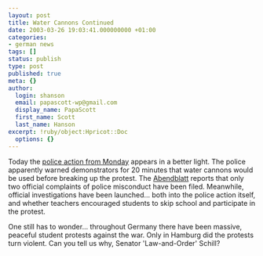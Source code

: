 ```yaml
---
layout: post
title: Water Cannons Continued
date: 2003-03-26 19:03:41.000000000 +01:00
categories:
- german news
tags: []
status: publish
type: post
published: true
meta: {}
author:
  login: shanson
  email: papascott-wp@gmail.com
  display_name: PapaScott
  first_name: Scott
  last_name: Hanson
excerpt: !ruby/object:Hpricot::Doc
  options: {}
---
```

<p>Today the <a href="https://www.papascott.de/2003/03/25/2134.php">police action from Monday</a> appears in a better light. The police apparently warned demonstrators for 20 minutes that water cannons would be used before breaking up the protest. The <a title="Schüler-Demo: Erste Anzeigen" href="http://www.abendblatt.de/daten/2003/03/26/138306.html">Abendblatt</a> reports that only two official complaints of police misconduct have been filed. Meanwhile, official investigations have been launched... both into the police action itself, and whether teachers encouraged students to skip school and participate in the protest.</p>
<p>One still has to wonder... throughout Germany there have been massive, peaceful student protests against the war. Only in Hamburg did the protests turn violent. Can you tell us why, Senator 'Law-and-Order' Schill?</p>
